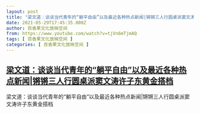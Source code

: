 ```yaml
---
layout: post
title: "梁文道：谈谈当代青年的“躺平自由”以及最近各种热点新闻|锵锵三人行圆桌派窦文涛许子东黄金搭档"
date: 2021-05-29T17:45:35.000Z
author: 百香果文化放映空间
from: https://www.youtube.com/watch?v=tjVn6mTjmAQ
tags: [ 百香果文化放映空间 ]
categories: [ 百香果文化放映空间 ]
---
```

<!--1622310335000-->
[梁文道：谈谈当代青年的“躺平自由”以及最近各种热点新闻|锵锵三人行圆桌派窦文涛许子东黄金搭档](https://www.youtube.com/watch?v=tjVn6mTjmAQ)
------

<div>
梁文道：谈谈当代青年的“躺平自由”以及最近各种热点新闻|锵锵三人行圆桌派窦文涛许子东黄金搭档
</div>
